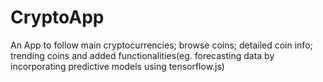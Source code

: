 # CryptoApp
An App to follow main cryptocurrencies; browse coins; detailed coin info; trending coins and added functionalities(eg. forecasting data by incorporating  predictive models using tensorflow.js) 
